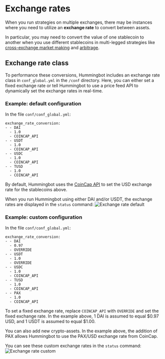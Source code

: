 # Exchange rates

When you run strategies on multiple exchanges, there may be instances where you need to utilize an **exchange rate** to convert between assets. 

In particular, you may need to convert the value of one stablecoin to another when you use different stablecoins in multi-legged strategies like [cross-exchange market making](/strategies/cross-exchange-market-making) and [arbitrage](/strategies/arbitrage).

## Exchange rate class
To performance these conversions, Hummingbot includes an exchange rate class in `conf_global.yml` in the `/conf` directory. Here, you can either set a fixed exchange rate or tell Hummingbot to use a price feed API to dynamically set the exchange rates in real-time.

### Example: default configuration
In the file `conf/conf_global.yml`:
```
exchange_rate_conversion:
- - DAI
  - 1.0
  - COINCAP_API
- - USDT
  - 1.0
  - COINCAP_API
- - USDC
  - 1.0
  - COINCAP_API
- - TUSD
  - 1.0
  - COINCAP_API
```
By default, Hummingbot uses the <a href="https://docs.coincap.io/" target="_blank">CoinCap API</a> to set the USD exchange rate for the stablecoins above.

When you run Hummingbot using either DAI and/or USDT, the exchange rates are displayed in the `status` command:
![Exchange rate default](/assets/img/exchange-rate-default.png)

### Example: custom configuration
In the file `conf/conf_global.yml`:
```
exchange_rate_conversion:
- - DAI
  - 0.97
  - OVERRIDE
- - USDT
  - 1.0
  - OVERRIDE
- - USDC
  - 1.0
  - COINCAP_API
- - TUSD
  - 1.0
  - COINCAP_API
- - PAX
  - 1.0
  - COINCAP_API
```

To set a fixed exchange rate, replace `COINCAP_API` with `OVERRIDE` and set the fixed exchange rate. In the example  above, 1 DAI is assumed to equal $0.97 USD, and 1 USDT is assumed to equal $1.00.

You can also add new crypto-assets. In the example above, the addition of PAX allows Hummingbot to use the PAX/USD exchange rate from CoinCap.

You can see these custom exchange rates in the `status` command:
![Exchange rate custom](/assets/img/exchange-rate-custom.png)

